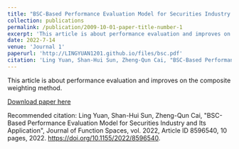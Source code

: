 ```yaml
---
title: "BSC-Based Performance Evaluation Model for Securities Industry and Its Application"
collection: publications
permalink: /publication/2009-10-01-paper-title-number-1
excerpt: 'This article is about performance evaluation and improves on the composite weighting method.'
date: 2022-7-14
venue: 'Journal 1'
paperurl: 'http://LINGYUAN1201.github.io/files/bsc.pdf'
citation: 'Ling Yuan, Shan-Hui Sun, Zheng-Qun Cai, "BSC-Based Performance Evaluation Model for Securities Industry and Its Application", Journal of Function Spaces, vol. 2022, Article ID 8596540, 10 pages, 2022. https://doi.org/10.1155/2022/8596540'
---
```


This article is about performance evaluation and improves on the composite weighting method.

[Download paper here](http://LINGYUAN1201.github.io/files/bsc.pdf)

Recommended citation: Ling Yuan, Shan-Hui Sun, Zheng-Qun Cai, "BSC-Based Performance Evaluation Model for Securities Industry and Its Application", Journal of Function Spaces, vol. 2022, Article ID 8596540, 10 pages, 2022. https://doi.org/10.1155/2022/8596540.
